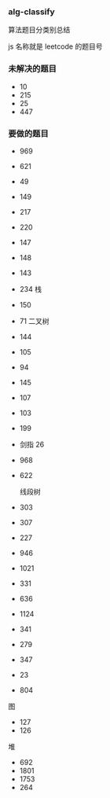 ### alg-classify

算法题目分类别总结

js 名称就是 leetcode 的题目号

### 未解决的题目

- 10
- 215
- 25
- 447

### 要做的题目

- 969
- 621
- 49
- 149
- 217
- 220
- 147
- 148
- 143
- 234
  栈
- 150
- 71
  二叉树
- 144
- 105
- 94
- 145
- 107
- 103
- 199

- 剑指 26
- 968
- 622

  线段树

- 303
- 307

- 227
- 946
- 1021
- 331
- 636
- 1124
- 341
- 279
- 347
- 23
- 804

图

- 127
- 126

堆

- 692
- 1801
- 1753
- 264
